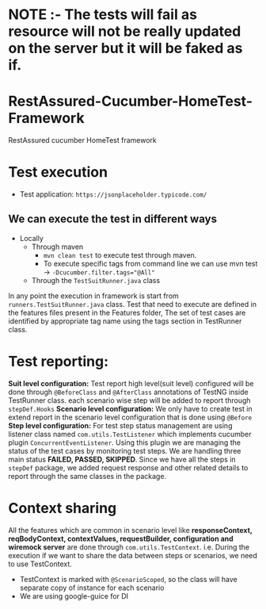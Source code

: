 # NOTE :- The tests will fail as resource will not be really updated on the server but it will be faked as if.

# RestAssured-Cucumber-HomeTest-Framework
RestAssured cucumber HomeTest framework



# Test execution
* Test application: `https://jsonplaceholder.typicode.com/`

## We can execute the test in different ways
* Locally
    * Through maven
        * `mvn clean test` to execute test through maven.
        * To execute specific tags from command line we can use mvn test -> `-Dcucumber.filter.tags="@All"`
    * Through the `TestSuitRunner.java` class

In any point the execution in framework is start from `runners.TestSuitRunner.java` class. Test that need to execute are defined in the features files present in the Features folder, The set of test cases are identified by appropriate tag name using the tags section in TestRunner class.

# Test reporting:
**Suit level configuration:**
Test report high level(suit level) configured will be done through `@BeforeClass` and `@AfterClass` annotations of TestNG inside TestRunner class. each scenario wise step will be added to report through `stepDef.Hooks`
**Scenario level configuration:**
We only have to create test in extend report in the scenario level configuration that is done using `@Before`
**Step level configuration:**
For test step status management are using listener class named `com.utils.TestListener` which implements cucumber plugin `ConcurrentEventListener`. Using this plugin we are managing the status of the test cases by monitoring test steps. We are handling three main status **FAILED, PASSED, SKIPPED**. Since we have all the steps in `stepDef` package, we added request response and other related details to report through the same classes in the package.
# Context sharing
All the features which are common in scenario level like **responseContext, reqBodyContext, contextValues, requestBuilder, configuration and wiremock server** are done through `com.utils.TestContext`. i.e. During the execution if we want to share the data between steps or scenarios, we need to use TestContext.
* TestContext is marked with `@ScenarioScoped`, so the class will have separate copy of instance for each scenario
* We are using google-guice for DI